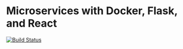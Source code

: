 # Microservices with Docker, Flask, and React

[![Build Status](https://travis-ci.org/Sparrow1029/testdriven-app.svg?branch=master)](https://travis-ci.org/Sparrow1029/testdriven-app)
